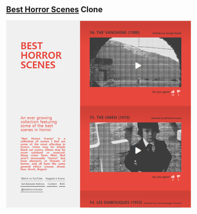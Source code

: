 ## [Best Horror Scenes](https://besthorrorscenes.com/) Clone

![complete](best-horror-scenes-clone.png)

